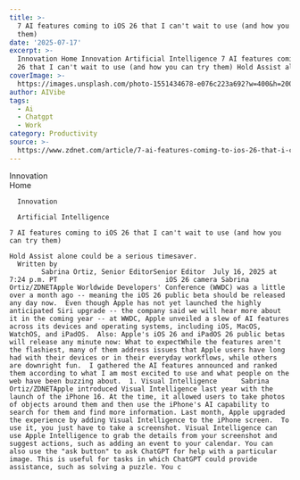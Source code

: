 ```yaml
---
title: >-
  7 AI features coming to iOS 26 that I can't wait to use (and how you can try
  them)
date: '2025-07-17'
excerpt: >-
  Innovation Home Innovation Artificial Intelligence 7 AI features coming to iOS
  26 that I can't wait to use (and how you can try them) Hold Assist alon...
coverImage: >-
  https://images.unsplash.com/photo-1551434678-e076c223a692?w=400&h=200&fit=crop&auto=format
author: AIVibe
tags:
  - Ai
  - Chatgpt
  - Work
category: Productivity
source: >-
  https://www.zdnet.com/article/7-ai-features-coming-to-ios-26-that-i-cant-wait-to-use-and-how-you-can-try-them/
---
```

Innovation      
      Home
    
      Innovation
    
      Artificial Intelligence
       
    7 AI features coming to iOS 26 that I can't wait to use (and how you can try them)
     
    Hold Assist alone could be a serious timesaver.
      Written by 
            Sabrina Ortiz, Senior EditorSenior Editor  July 16, 2025 at 7:24 p.m. PT                           iOS 26 camera Sabrina Ortiz/ZDNETApple Worldwide Developers' Conference (WWDC) was a little over a month ago -- meaning the iOS 26 public beta should be released any day now.  Even though Apple has not yet launched the highly anticipated Siri upgrade -- the company said we will hear more about it in the coming year -- at WWDC, Apple unveiled a slew of AI features across its devices and operating systems, including iOS, MacOS, WatchOS, and iPadOS.  Also: Apple's iOS 26 and iPadOS 26 public betas will release any minute now: What to expectWhile the features aren't the flashiest, many of them address issues that Apple users have long had with their devices or in their everyday workflows, while others are downright fun.  I gathered the AI features announced and ranked them according to what I am most excited to use and what people on the web have been buzzing about.  1. Visual Intelligence      Sabrina Ortiz/ZDNETApple introduced Visual Intelligence last year with the launch of the iPhone 16. At the time, it allowed users to take photos of objects around them and then use the iPhone's AI capability to search for them and find more information. Last month, Apple upgraded the experience by adding Visual Intelligence to the iPhone screen.  To use it, you just have to take a screenshot. Visual Intelligence can use Apple Intelligence to grab the details from your screenshot and suggest actions, such as adding an event to your calendar. You can also use the "ask button" to ask ChatGPT for help with a particular image. This is useful for tasks in which ChatGPT could provide assistance, such as solving a puzzle. You c
